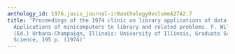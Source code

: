 ```yaml
---
anthology_id: 1976.jasis_journal-ir0anthology0volumeA27A2.7
title: 'Proceedings of the 1974 clinic on library applications of data processing:
  Applications of minicomputers to library and related problems. F. Wilfrid Lancaster.
  (Ed.) Urbana-Champaign, Illinois: University of Illinois, Graduate School of Library
  Science, 195 p. (1974)'
---
```

